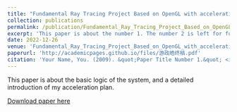 ```yaml
---
title: "Fundamental Ray Tracing Project Based on OpenGL with acceleration"
collection: publications
permalink: /publication/Fundamental_Ray_Tracing_Project_Based_on_OpenGL_with_acceleration
excerpt: 'This paper is about the number 1. The number 2 is left for future work.'
date: 2022-12-26
venue: 'Fundamental_Ray_Tracing_Project_Based_on_OpenGL_with_acceleration'
paperurl: 'http://academicpages.github.io/files/游政皓终稿.pdf'
citation: 'Your Name, You. (2009). &quot;Paper Title Number 1.&quot; <i>Journal 1</i>. 1(1).'
---
```

This paper is about the basic logic of the system, and a detailed introduction of my acceleration plan.

[Download paper here](http://academicpages.github.io/files/游政皓终稿.pdf)
